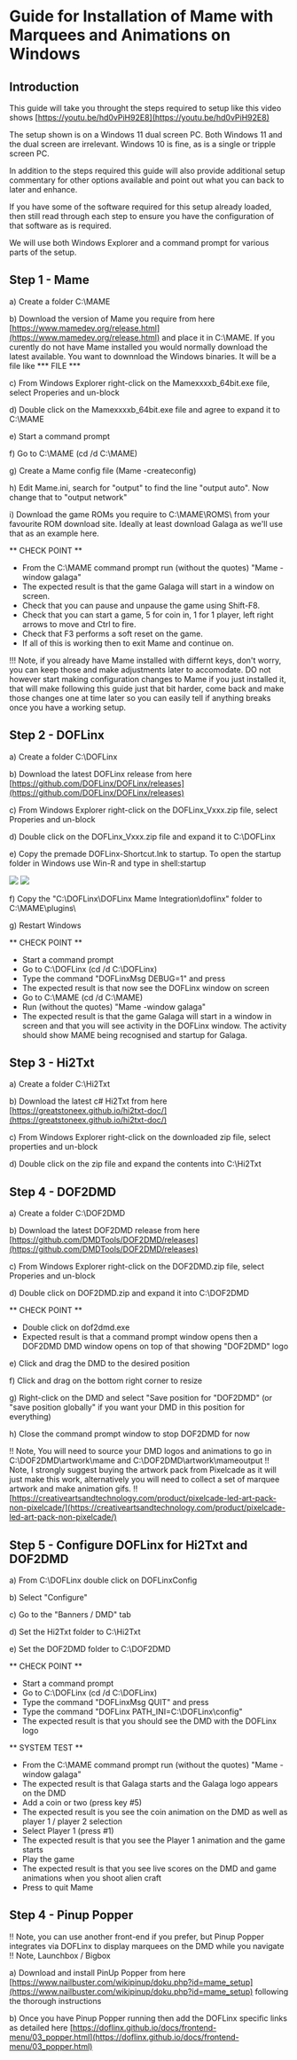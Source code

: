 # Guide for Installation of Mame with Marquees and Animations on Windows

## Introduction
This guide will take you throught the steps required to setup like this video shows [https://youtu.be/hd0vPiH92E8](https://youtu.be/hd0vPiH92E8)

The setup shown is on a Windows 11 dual screen PC.  Both Windows 11 and the dual screen are irrelevant.  Windows 10 is fine, as is a single or tripple screen PC.

In addition to the steps required this guide will also provide additional setup commentary for other options available and point out what you can back to later and enhance.

If you have some of the software required for this setup already loaded, then still read through each step to ensure you have the configuration of that software as is required.

We will use both Windows Explorer and a command prompt for various parts of the setup.

## Step 1 - Mame
a) Create a folder C:\MAME

b) Download the version of Mame you require from here [https://www.mamedev.org/release.html](https://www.mamedev.org/release.html)  and place it in C:\MAME.  If you curently do not have Mame installed you would normally download the latest available.  You want to downnload the Windows binaries.  It will be a file like *** FILE ***

c) From Windows Explorer right-click on the Mamexxxxb_64bit.exe file, select Properies and un-block

d) Double click on the Mamexxxxb_64bit.exe file and agree to expand it to C:\MAME

e) Start a command prompt

f) Go to C:\MAME (cd /d C:\MAME)

g) Create a Mame config file (Mame -createconfig)

h) Edit Mame.ini, search for "output" to find the line "output     auto".  Now change that to "output    network"

i) Download the game ROMs you require to C:\MAME\ROMS\ from your favourite ROM download site.  Ideally at least download Galaga as we'll use that as an example here.

** CHECK POINT **
- From the C:\MAME command prompt run (without the quotes) "Mame -window galaga"
- The expected result is that the game Galaga will start in a window on screen.
- Check that you can pause and unpause the game using Shift-F8.
- Check that you can start a game, 5 for coin in, 1 for 1 player, left right arrows to move and Ctrl to fire.
- Check that F3 performs a soft reset on the game.
- If all of this is working then <ESC> to exit Mame and continue on.

!!! Note, if you already have Mame installed with differnt keys, don't worry, you can keep those and make adjustments later to accomodate.  DO not however start making configuration changes to Mame if you just installed it, that will make following this guide just that bit harder, come back and make those changes one at time later so you can easily tell if anything breaks once you have a working setup.

## Step 2 - DOFLinx
a) Create a folder C:\DOFLinx

b) Download the latest DOFLinx release from here [https://github.com/DOFLinx/DOFLinx/releases](https://github.com/DOFLinx/DOFLinx/releases)

c) From Windows Explorer right-click on the DOFLinx_Vxxx.zip file, select Properies and un-block

d) Double click on the DOFLinx_Vxxx.zip file and expand it to C:\DOFLinx

e) Copy the premade DOFLinx-Shortcut.lnk to startup.  To open the startup folder in Windows use Win-R and type in shell:startup

![](../img/media/RunShellStartup.png)
![](../img/media/image3.png)

f) Copy the "C:\DOFLinx\DOFLinx Mame Integration\doflinx\" folder to C:\MAME\plugins\

g) Restart Windows

** CHECK POINT **
- Start a command prompt
- Go to C:\DOFLinx  (cd /d C:\DOFLinx)
- Type the command "DOFLinxMsg DEBUG=1" and press <ENTER>
- The expected result is that now see the DOFLinx window on screen
- Go to C:\MAME (cd /d C:\MAME)
- Run (without the quotes) "Mame -window galaga"
- The expected result is that the game Galaga will start in a window in screen and that you will see activity in the DOFLinx window.  The activity should show MAME being recognised and startup for Galaga.

## Step 3 - Hi2Txt
a) Create a folder C:\Hi2Txt

b) Download the latest c# Hi2Txt from here [https://greatstoneex.github.io/hi2txt-doc/](https://greatstoneex.github.io/hi2txt-doc/)

c) From Windows Explorer right-click on the downloaded zip file, select properties and un-block

d) Double click on the zip file and expand the contents into C:\Hi2Txt

## Step 4 - DOF2DMD
a) Create a folder C:\DOF2DMD

b) Download the latest DOF2DMD release from here [https://github.com/DMDTools/DOF2DMD/releases](https://github.com/DMDTools/DOF2DMD/releases)

c) From Windows Explorer right-click on the DOF2DMD.zip file, select Properies and un-block

d) Double click on DOF2DMD.zip and expand it into C:\DOF2DMD

** CHECK POINT **
- Double click on dof2dmd.exe
- Expected result is that a command prompt window opens then a DOF2DMD DMD window opens on top of that showing "DOF2DMD" logo

e) Click and drag the DMD to the desired position

f) Click and drag on the bottom right corner to resize

g) Right-click on the DMD and select "Save position for "DOF2DMD" (or "save position globally" if you want your DMD in this position for everything)

h) Close the command prompt window to stop DOF2DMD for now

!! Note, You will need to source your DMD logos and animations to go in C:\DOF2DMD\artwork\mame and C:\DOF2DMD\artwork\mameoutput
!! Note, I strongly suggest buying the artwork pack from Pixelcade as it will just make this work, alternatively you will need to collect a set of marquee artwork and make animation gifs.
!! [https://creativeartsandtechnology.com/product/pixelcade-led-art-pack-non-pixelcade/](https://creativeartsandtechnology.com/product/pixelcade-led-art-pack-non-pixelcade/)

## Step 5 - Configure DOFLinx for Hi2Txt and DOF2DMD
a) From C:\DOFLinx double click on DOFLinxConfig

b) Select "Configure"

c) Go to the "Banners / DMD" tab

d) Set the Hi2Txt folder to C:\Hi2Txt

e) Set the DOF2DMD folder to C:\DOF2DMD

** CHECK POINT **
- Start a command prompt
- Go to C:\DOFLinx  (cd /d C:\DOFLinx)
- Type the command "DOFLinxMsg QUIT" and press <ENTER>
- Type the command "DOFLinx PATH_INI=C:\DOFLinx\config\"
- The expected result is that you should see the DMD with the DOFLinx logo

** SYSTEM TEST **
- From the C:\MAME command prompt run (without the quotes) "Mame -window galaga"
- The expected result is that Galaga starts and the Galaga logo appears on the DMD
- Add a coin or two (press key #5)
- The expected result is you see the coin animation on the DMD as well as player 1 / player 2 selection
- Select Player 1 (press #1)
- The expected result is that you see the Player 1 animation and the game starts
- Play the game
- The expected result is that you see live scores on the DMD and game animations when you shoot alien craft
- Press <ESC> to quit Mame


## Step 4 - Pinup Popper
!! Note, you can use another front-end if you prefer, but Pinup Popper integrates via DOFLinx to display marquees on the DMD while you navigate
!! Note, Launchbox / Bigbox

a) Download and install PinUp Popper from here [https://www.nailbuster.com/wikipinup/doku.php?id=mame_setup](https://www.nailbuster.com/wikipinup/doku.php?id=mame_setup) following the thorough instructions

b) Once you have Pinup Popper running then add the DOFLinx specific links as detailed here [https://doflinx.github.io/docs/frontend-menu/03_popper.html](https://doflinx.github.io/docs/frontend-menu/03_popper.html)
